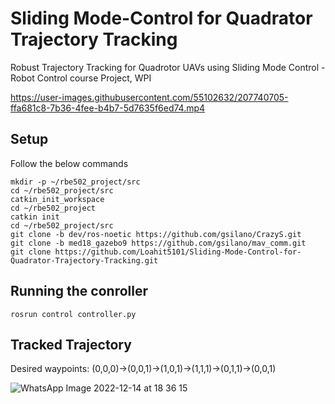 # Sliding Mode-Control for Quadrator Trajectory Tracking

Robust Trajectory Tracking for Quadrotor UAVs using Sliding Mode Control - Robot Control course Project, WPI




https://user-images.githubusercontent.com/55102632/207740705-ffa681c8-7b36-4fee-b4b7-5d7635f6ed74.mp4





## Setup
 Follow the below commands 
```
mkdir -p ~/rbe502_project/src
cd ~/rbe502_project/src
catkin_init_workspace 
cd ~/rbe502_project
catkin init
cd ~/rbe502_project/src
git clone -b dev/ros-noetic https://github.com/gsilano/CrazyS.git
git clone -b med18_gazebo9 https://github.com/gsilano/mav_comm.git
git clone https://github.com/Loahit5101/Sliding-Mode-Control-for-Quadrator-Trajectory-Tracking.git
```
## Running the conroller
```
rosrun control controller.py
```
## Tracked Trajectory

Desired waypoints: (0,0,0)->(0,0,1)->(1,0,1)->(1,1,1)->(0,1,1)->(0,0,1)

![WhatsApp Image 2022-12-14 at 18 36 15](https://user-images.githubusercontent.com/55102632/207740761-de53e86f-b170-4325-89af-d95bffbbfb56.jpeg)





